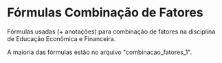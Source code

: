 # Fórmulas Combinação de Fatores
Fórmulas usadas (+ anotações) para combinação de fatores na disciplina de Educação Econômica e Financeira.

A maioria das fórmulas estão no arquivo "combinacao_fatores_1".
